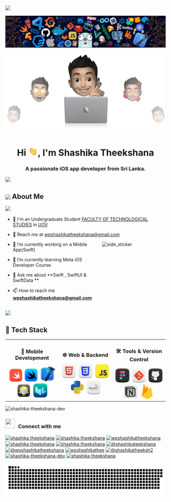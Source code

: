  

<!-- Animated line -->
<img src="https://user-images.githubusercontent.com/73097560/115834477-dbab4500-a447-11eb-908a-139a6edaec5c.gif">



<!--Cover Photo -->
![footer](https://github.com/GovindSingh9447/GovindSingh9447/blob/main/WEBP/footer.webp)

<!-- Macbook home Photo-->
<p align="center"><img src="https://raw.githubusercontent.com/KevinPatel04/KevinPatel04/master/cover-thompson.png"></p>


<!--1st Main Heading-->
<h1 align="center">Hi <img src="https://raw.githubusercontent.com/ABSphreak/ABSphreak/master/gifs/Hi.gif" width="30px">, I'm Shashika Theekshana</h1>

 <!-- 2nd Sub Heading-->
<h3 align="center">A passionate iOS app developer from Sri Lanka.</h3>



<!-- Slidhing blue text-->
 <a href="https://github.com/CodeWhiteWeb/CodeWhiteWeb"><img src="https://readme-typing-svg.herokuapp.com?color=%2336BCF7&center=true&vCenter=true&lines=Hi+%2C+welcome+to+my+Github+page;I+am+CodeWhiteWeb;I+am+a+High+school+student;Web+Dev;Game+Dev;Bot+Dev;Crypto+Lover+%3C3"></a>




## <img align="center" src = "https://github.com/7oSkaaa/7oSkaaa/blob/main/Images/about_me.gif?raw=true" width = 50px></img> About Me
<!-- Animated green line-->
<img src="https://user-images.githubusercontent.com/73097560/115834477-dbab4500-a447-11eb-908a-139a6edaec5c.gif">



<!--  <img align="right" alt="GIF" src="https://github.com/abhisheknaiidu/abhisheknaiidu/blob/master/code.gif?raw=true" width="400" height="220" /> -->
  
- :school: I'm an Undergraduate Student [FACULTY OF TECHNOLOGICAL STUDIES](https://fts.vau.ac.lk) in [UOV](https://vau.ac.lk)
  
- :email: Reach me at [wpshashikatheekshana@gmail.com](wpshashikatheekshana@gmail.com)
  


<img align="right" width=200px height=200px alt="side_sticker" src="https://media.giphy.com/media/TEnXkcsHrP4YedChhA/giphy.gif" />





<!--- 🔭 I’m currently working in <a href="https://phoenix.tech/griffyn/" target="blank">Griffyn Robotech Private Limited</a>-->

- 🌱 I’m currently working on a Mobile App(Swift)

<!-- - 🤝 I’m available for freelancing. -->

- 🌱 I’m currently learning Meta iOS Developer Course  <!--  <a href="https://github.com/100rabhcsmc/100DaysOfSwift" target="blank">100DaysOfSwift</a> -->

<!-- - 📝 I regularly write articles on [https://dev.to/100rabhcsmc](https://dev.to/100rabhcsmc) -->

- 💬 Ask me about **Swift , SwiftUI & SwiftData **

- 📫 How to reach me **wpshashikatheekshana@gmail.com**

<!-- - 📄 Know about my experiences <a href="https://github.com/100rabhcsmc/Me.io/blob/master/01SaurabhChavanReactNativeResume.pdf" target="blank">Resume</a> -->
<br/>





<!-- Animated green line-->
<img src="https://user-images.githubusercontent.com/73097560/115834477-dbab4500-a447-11eb-908a-139a6edaec5c.gif">



<!-- Tech Stack -->
<h2 align="left">🔧 Tech Stack</h2>

<table style="border: none; width: 100%;">
  <tr>
    <td align="center" width="33%">
      <h3>📱 Mobile Development</h3>
          <img src="https://github.com/Shashika-Theekshana-DEV/Shashika-Theekshana-DEV/blob/main/swift.png" width="44" height="44" alt="Swift">
          <img src="https://github.com/Shashika-Theekshana-DEV/Shashika-Theekshana-DEV/blob/main/swiftui.png" width="44" height="44" alt="SwiftUI">
          <img src="https://github.com/Shashika-Theekshana-DEV/Shashika-Theekshana-DEV/blob/main/%20Xcode%20IDE.png" width="50" height="50" alt="Xcode">
          <img src="https://github.com/Shashika-Theekshana-DEV/Shashika-Theekshana-DEV/blob/main/reality%20composer%20pro.png" width="48" height="48" alt="Reality Composer">
          <img src="https://github.com/Shashika-Theekshana-DEV/Shashika-Theekshana-DEV/blob/main/create-ml.png" width="48" height="48" alt="Crate ML">
 </td>
    <td align="center" width="33%">
      <h3>🌐 Web & Backend</h3>
          <img src="https://github.com/Shashika-Theekshana-DEV/Shashika-Theekshana-DEV/blob/main/html.png" width="48" height="48" alt="HTML">
          <img src="https://github.com/Shashika-Theekshana-DEV/Shashika-Theekshana-DEV/blob/main/css.png" width="48" height="48" alt="CSS">
          <img src="https://github.com/Shashika-Theekshana-DEV/Shashika-Theekshana-DEV/blob/main/javascript.png" width="48" height="48" alt="JavaScript">
          <img src="https://github.com/Shashika-Theekshana-DEV/Shashika-Theekshana-DEV/blob/main/python.png" width="48" height="48" alt="Python">
          <img src="https://github.com/Shashika-Theekshana-DEV/Shashika-Theekshana-DEV/blob/main/mysql.png" width="48" height="48" alt="MySQL">
    </td>
    <td align="center" width="33%">
      <h3>🛠 Tools & Version Control</h3>
     <img src="https://github.com/Shashika-Theekshana-DEV/Shashika-Theekshana-DEV/blob/main/figma.png" width="48" height="48" alt="Figma">
     <img src="https://github.com/Shashika-Theekshana-DEV/Shashika-Theekshana-DEV/blob/main/git.png" width="48" height="48" alt="Git">
     <img src="https://github.com/Shashika-Theekshana-DEV/Shashika-Theekshana-DEV/blob/main/github.png" width="48" height="48" alt="GitHub">
     <img src="https://github.com/Shashika-Theekshana-DEV/Shashika-Theekshana-DEV/blob/main/notion.png" width="48" height="48" alt="Notion">
     <img src="https://github.com/Shashika-Theekshana-DEV/Shashika-Theekshana-DEV/blob/main/firebase.svg" width="48" height="48" alt="FireBase"> 

   </td>
  </tr>
</table>

<p align="left"> <img src="https://komarev.com/ghpvc/?username=shashika-theekshana-dev&label=Profile%20views&color=0e75b6&style=flat" alt="shashika-theekshana-dev" /> </p>



<h3 align="left" > <img src="https://media.giphy.com/media/iY8CRBdQXODJSCERIr/giphy.gif" width="30" height="30" style="margin-right: 10px;">Connect with me </h3>
<p align="left">
<a href="https://dev.to/shashika theekshana" target="blank"><img align="center" src="https://raw.githubusercontent.com/rahuldkjain/github-profile-readme-generator/master/src/images/icons/Social/devto.svg" alt="shashika theekshana" height="30" width="40" /></a>
<a href="https://linkedin.com/in/shashika theekshana" target="blank"><img align="center" src="https://raw.githubusercontent.com/rahuldkjain/github-profile-readme-generator/master/src/images/icons/Social/linked-in-alt.svg" alt="shashika theekshana" height="30" width="40" /></a>
<a href="https://kaggle.com/wpshashikatheekshana" target="blank"><img align="center" src="https://raw.githubusercontent.com/rahuldkjain/github-profile-readme-generator/master/src/images/icons/Social/kaggle.svg" alt="wpshashikatheekshana" height="30" width="40" /></a>
<a href="https://fb.com/shashika theekshana" target="blank"><img align="center" src="https://raw.githubusercontent.com/rahuldkjain/github-profile-readme-generator/master/src/images/icons/Social/facebook.svg" alt="shashika theekshana" height="30" width="40" /></a>
<a href="https://instagram.com/shashika theekshana" target="blank"><img align="center" src="https://raw.githubusercontent.com/rahuldkjain/github-profile-readme-generator/master/src/images/icons/Social/instagram.svg" alt="shashika theekshana" height="30" width="40" /></a>
<a href="https://hashnode.com/@shashikateekshana" target="blank"><img align="center" src="https://raw.githubusercontent.com/rahuldkjain/github-profile-readme-generator/master/src/images/icons/Social/hashnode.svg" alt="@shashikateekshana" height="30" width="40" /></a>
<a href="https://medium.com/@wpshashikatheekshana" target="blank"><img align="center" src="https://raw.githubusercontent.com/rahuldkjain/github-profile-readme-generator/master/src/images/icons/Social/medium.svg" alt="@wpshashikatheekshana" height="30" width="40" /></a>
<a href="https://www.codechef.com/users/wpshashikathee" target="blank"><img align="center" src="https://cdn.jsdelivr.net/npm/simple-icons@3.1.0/icons/codechef.svg" alt="wpshashikathee" height="30" width="40" /></a>
<a href="https://www.hackerrank.com/@shashikatheeksh2" target="blank"><img align="center" src="https://raw.githubusercontent.com/rahuldkjain/github-profile-readme-generator/master/src/images/icons/Social/hackerrank.svg" alt="@shashikatheeksh2" height="30" width="40" /></a>
<a href="https://www.leetcode.com/shashika-theekshana-dev" target="blank"><img align="center" src="https://raw.githubusercontent.com/rahuldkjain/github-profile-readme-generator/master/src/images/icons/Social/leet-code.svg" alt="shashika-theekshana-dev" height="30" width="40" /></a>
<a href="https://www.hackerearth.com/shashika theekshana" target="blank"><img align="center" src="https://raw.githubusercontent.com/rahuldkjain/github-profile-readme-generator/master/src/images/icons/Social/hackerearth.svg" alt="shashika theekshana" height="30" width="40" /></a>
</p>






<!-- ![Snake animation](https://github.com/Pepyn0/Pepyn0/blob/output/github-contribution-grid-snake.svg) -->

<div>
  <img src="https://github.com/Pepyn0/Pepyn0/raw/output/github-contribution-grid-snake.svg" alt="snake"></center>
</div>




